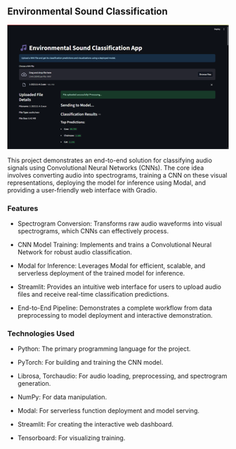 ## Environmental Sound Classification
![Alt]( ./1.png)

This project demonstrates an end-to-end solution for classifying audio signals using Convolutional Neural Networks (CNNs). The core idea involves converting audio into spectrograms, training a CNN on these visual representations, deploying the model for inference using Modal, and providing a user-friendly web interface with Gradio.

### Features
- Spectrogram Conversion: Transforms raw audio waveforms into visual spectrograms, which CNNs can effectively process.

- CNN Model Training: Implements and trains a Convolutional Neural Network for robust audio classification.

- Modal for Inference: Leverages Modal for efficient, scalable, and serverless deployment of the trained model for inference.

- Streamlit: Provides an intuitive web interface for users to upload audio files and receive real-time classification predictions.

- End-to-End Pipeline: Demonstrates a complete workflow from data preprocessing to model deployment and interactive demonstration.

### Technologies Used
- Python: The primary programming language for the project.

- PyTorch: For building and training the CNN model.

- Librosa, Torchaudio: For audio loading, preprocessing, and spectrogram generation.

- NumPy: For data manipulation.

- Modal: For serverless function deployment and model serving.

- Streamlit: For creating the interactive web dashboard.

- Tensorboard: For visualizing training.
